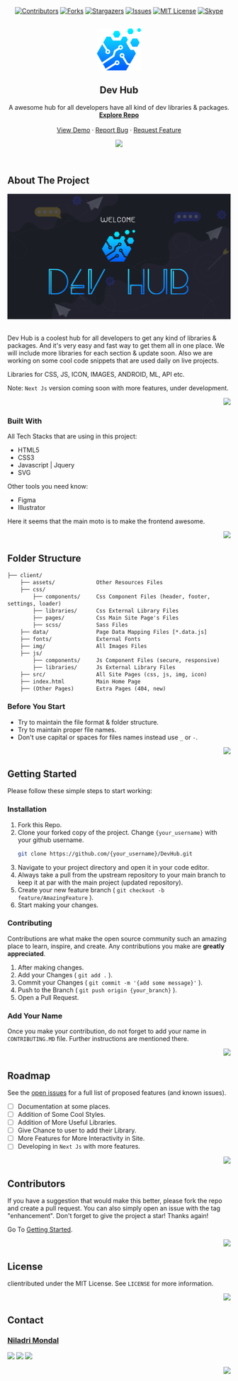 <div id="top"></div>

<!-- PROJECT SHIELDS -->
<div align="center">

[![Contributors][contributors-shield]][contributors-url]
[![Forks][forks-shield]][forks-url]
[![Stargazers][stars-shield]][stars-url]
[![Issues][issues-shield]][issues-url]
[![MIT License][license-shield]][license-url]
[![Skype][skype-shield]][skype-url]

</div>

<br />
<!-- PROJECT LOGO -->

<div align="center">
<a href="https://devohub.vercel.app/">
    <img src="./client/img/logo.svg" alt="Logo" width="100" />
</a>

<h2 align="center">Dev Hub</h2>

<p align="center">
    A awesome hub for all developers have all kind of dev libraries & packages.
    <br />
    <a href="https://github.com/imniladri/Devhub"><strong>Explore Repo</strong></a>
    <br />
    <br />
    <a href="https://devohub.vercel.app/">View Demo</a>
    ·
    <a href="https://github.com/imniladri/Devhub/issues">Report Bug</a>
    ·
    <a href="https://github.com/imniladri/Devhub/issues">Request Feature</a>
</p>
</div>

<div align="center">

![](https://forthebadge.com/images/badges/built-with-love.svg)

</div>
<br />
<!-- ABOUT THE PROJECT -->

## About The Project

<div align="center">
    <img src="./client/assets/DevHub-Window.png" alt="Frame" width="700" />
</div>
<br />

Dev Hub is a coolest hub for all developers to get any kind of libraries & packages. And it's very easy and fast way to get them all in one place. We will include more libraries for each section & update soon. Also we are working on some cool code snippets that are used daily on live projects.

Libraries for CSS, JS, ICON, IMAGES, ANDROID, ML, API etc.

Note: `Next Js` version coming soon with more features, under development.

<div align="right">

[![](https://img.shields.io/badge/Back_To_Top-fff?style=flat)](#top)

</div>

### Built With

All Tech Stacks that are using in this project:

-   HTML5
-   CSS3
-   Javascript | Jquery
-   SVG

Other tools you need know:

-   Figma
-   Illustrator

Here it seems that the main moto is to make the frontend awesome.

<div align="right">

[![](https://img.shields.io/badge/Back_To_Top-fff?style=flat)](#top)

</div>

<!-- FOLDER STRUCTURE -->

## Folder Structure

```
├── client/
    ├── assets/             Other Resources Files
    ├── css/
        ├── components/     Css Component Files (header, footer, settings, loader)
        ├── libraries/      Css External Library Files
        ├── pages/          Css Main Site Page's Files
        ├── scss/           Sass Files
    ├── data/               Page Data Mapping Files [*.data.js]
    ├── fonts/              External Fonts
    ├── img/                All Images Files
    ├── js/
        ├── components/     Js Component Files (secure, responsive)
        ├── libraries/      Js External Library Files
    ├── src/                All Site Pages (css, js, img, icon)
    ├── index.html          Main Home Page
    ├── (Other Pages)       Extra Pages (404, new)
```
<!-- BEFORE YOU START -->

### Before You Start

-   Try to maintain the file format & folder structure.
-   Try to maintain proper file names.
-   Don't use capital or spaces for files names instead use `_` or `-`.

<div align="right">

[![](https://img.shields.io/badge/Back_To_Top-fff?style=flat)](#top)

</div>

<!-- GETTING STARTED -->

## Getting Started

Please follow these simple steps to start working:

### Installation

1. Fork this Repo.
2. Clone your forked copy of the project. Change `{your_username}` with your github username.
    ```sh
    git clone https://github.com/{your_username}/DevHub.git
    ```
3. Navigate to your project directory and open it in your code editor.
4. Always take a pull from the upstream repository to your main branch to keep it at par with the main project (updated repository).
5. Create your new feature branch ( `git checkout -b feature/AmazingFeature` ).
6. Start making your changes.

### Contributing

Contributions are what make the open source community such an amazing place to learn, inspire, and create. Any contributions you make are **greatly appreciated**.

1. After making changes.
2. Add your Changes ( `git add .` ).
3. Commit your Changes ( `git commit -m '{add some message}'` ).
4. Push to the Branch ( `git push origin {your_branch}` ).
5. Open a Pull Request.

### Add Your Name

Once you make your contribution, do not forget to add your name in `CONTRIBUTING.MD` file. Further instructions are mentioned there.

<div align="right">

[![](https://img.shields.io/badge/Back_To_Top-fff?style=flat)](#top)

</div>

<!-- ROADMAP -->

## Roadmap

See the [open issues](https://github.com/imniladri/Devhub/issues) for a full list of proposed features (and known issues).

-   [ ] Documentation at some places.
-   [ ] Addition of Some Cool Styles.
-   [ ] Addition of More Useful Libraries.
-   [ ] Give Chance to user to add their Library.
-   [ ] More Features for More Interactivity in Site.
-   [ ] Developing in `Next Js` with more features.

<div align="right">

[![](https://img.shields.io/badge/Back_To_Top-fff?style=flat)](#top)

</div>

<!-- CONTRIBUTORS -->

## Contributors

If you have a suggestion that would make this better, please fork the repo and create a pull request. You can also simply open an issue with the tag "enhancement".
Don't forget to give the project a star! Thanks again!

Go To <a href="getting-started">Getting Started</a>.

<div align="right">

[![](https://img.shields.io/badge/Back_To_Top-fff?style=flat)](#top)

</div>

<!-- LICENSE -->

## License

clientributed under the MIT License. See `LICENSE` for more information.

<div align="right">

[![](https://img.shields.io/badge/Back_To_Top-fff?style=flat)](#top)

</div>

<!-- CONTACT -->

## Contact

### [Niladri Mondal](https://imniladri.in/)

[![](https://img.shields.io/badge/Skype_Me-00AFF0?style=for-the-badge)](https://join.skype.com/invite/x4ZrtKrM5uyv)
[![](https://img.shields.io/badge/Mail_Me-1A374D?style=for-the-badge)](imniladrimondal@gmail.com)
[![](https://img.shields.io/badge/Project_Link-EF4041?style=for-the-badge)](https://github.com/imniladri/DevHub)

<div align="right">

[![](https://img.shields.io/badge/Back_To_Top-fff?style=flat)](#top)

</div>

<!-- MARKDOWN LINKS & IMAGES -->

[contributors-shield]: https://img.shields.io/github/contributors/imniladri/Devhub.svg?style=for-the-badge&color
[contributors-url]: https://github.com/imniladri/Devhub/graphs/contributors
[forks-shield]: https://img.shields.io/github/forks/imniladri/Devhub.svg?style=for-the-badge&color=FFE400
[forks-url]: https://github.com/imniladri/Devhub/network/members
[stars-shield]: https://img.shields.io/github/stars/imniladri/Devhub.svg?style=for-the-badge&color=FFE400
[stars-url]: https://github.com/imniladri/Devhub/stargazers
[issues-shield]: https://img.shields.io/github/issues/imniladri/Devhub.svg?style=for-the-badge&color
[issues-url]: https://github.com/imniladri/Devhub/issues
[license-shield]: https://img.shields.io/github/license/imniladri/Devhub.svg?style=for-the-badge&color=3DB2FF
[license-url]: https://github.com/imniladri/Devhub/blob/master/LICENSE.txt
[skype-shield]: https://img.shields.io/badge/-Skype-white.svg?style=for-the-badge&logo=skype&logoColor=fff&color=00AFF0
[skype-url]: https://join.skype.com/invite/x4ZrtKrM5uyv
